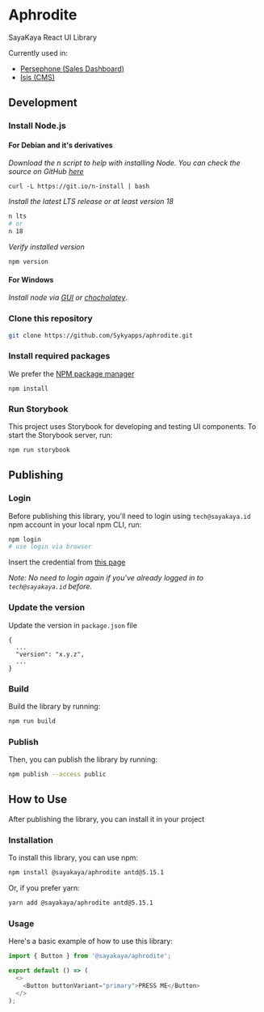 # Aphrodite

SayaKaya React UI Library

Currently used in:
- [Persephone (Sales Dashboard)](https://github.com/Sykyapps/persephone)
- [Isis (CMS)](https://github.com/Sykyapps/isis)

## Development

### Install Node.js

#### For Debian and it's derivatives

_Download the n script to help with installing Node. You can check the source on GitHub [here](https://github.com/tj/n)_

```
curl -L https://git.io/n-install | bash
```

_Install the latest LTS release or at least version 18_

```bash
n lts
# or
n 18
```

_Verify installed version_

```
npm version
```

#### For Windows

_Install node via [GUI](https://nodejs.org/en/) or [chocholatey](https://chocolatey.org/)_.

### Clone this repository
```bash
git clone https://github.com/Sykyapps/aphrodite.git
```

### Install required packages

We prefer the [NPM package manager](https://www.npmjs.com/)

```
npm install
```

### Run Storybook

This project uses Storybook for developing and testing UI components. To start the Storybook server, run:

```bash
npm run storybook
```

## Publishing

### Login

Before publishing this library, you'll need to login using `tech@sayakaya.id` npm account in your local npm CLI, run:

```bash
npm login
# use login via browser
```

Insert the credential from [this page](https://www.notion.so/sayakaya/NPM-Credentials-0463b31bc7014025b6af31e867d2c2f0?pvs=4)

_Note: No need to login again if you've already logged in to `tech@sayakaya.id` before._

### Update the version

Update the version in `package.json` file

```
{
  ...
  "version": "x.y.z",
  ...
}
```

### Build

Build the library by running:

```bash
npm run build
```

### Publish

Then, you can publish the library by running:

```bash
npm publish --access public
```

## How to Use

After publishing the library, you can install it in your project

### Installation

To install this library, you can use npm:

```bash
npm install @sayakaya/aphrodite antd@5.15.1
```

Or, if you prefer yarn:

```bash
yarn add @sayakaya/aphrodite antd@5.15.1
```

### Usage

Here's a basic example of how to use this library:

```javascript
import { Button } from '@sayakaya/aphrodite';

export default () => (
  <>
    <Button buttonVariant="primary">PRESS ME</Button>
  </>
);
```
